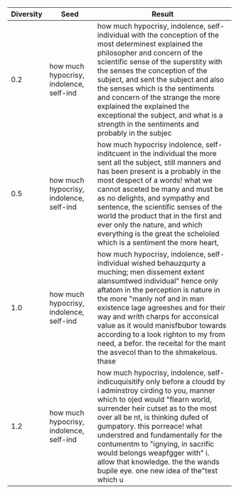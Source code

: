 Diversity|Seed|Result
--|--|--
0.2|how much hypocrisy, indolence, self-ind| how much hypocrisy, indolence, self-individual with the conception of the most determinest explained the philosopher and concern of the scientific sense of the superstity with the senses the conception of the subject, and sent the subject and also the senses which is the sentiments and concern of the strange the more explained the explained the exceptional the subject, and what is a strength in the sentiments and probably in the subjec
0.5|how much hypocrisy, indolence, self-ind|how much hypocrisy indolence, self-inditcuent in the individual the more sent all the subject, still manners and has been present is a probably in the most despect of a words! what we cannot asceted be many and must be as no delights, and sympathy and sentence, the scientific senses of the world the product that in the first and ever only the nature, and which everything is the great the scheloled which is a sentiment the more heart,
1.0|how much hypocrisy, indolence, self-ind|how much hypocrisy, indolence, self-individual wished behauzqurty a muching; men dissement extent alansumtwed individual" hence only aftatom in the perception is nature in the more "manly nof and in man existence lage agreeshes and for their way and writh charps for acconsical value as it would manisfbubor towards according to a look righton to my from need, a befor. the receital for the mant the asvecol than to the shmakelous. thase
1.2|how much hypocrisy, indolence, self-ind|how much hypocrisy, indolence, self-indicuquisitify only before a cloudd by i adminstroy cirding to you, manner which to ojed would "flearn world, surrender heir cutset as to the most over all be nt, is thinking dufed of gumpatory. this porreace! what understred and fundamentally for the contumentm to "ignying, in sacrific would belongs weapfgger with" i. allow that knowledge. the the wands bupile eye. one new idea of the"test which u
